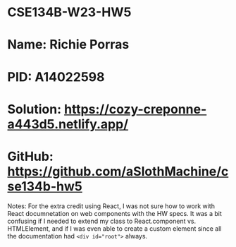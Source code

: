 # CSE134B-W23-HW5

# Name: Richie Porras

# PID: A14022598

# Solution: https://cozy-creponne-a443d5.netlify.app/

# GitHub: https://github.com/aSlothMachine/cse134b-hw5

Notes: For the extra credit using React, I was not sure how to work with React documnetation on web components with the HW specs. It was a bit confusing if I needed to extend my class to React.component vs. HTMLElement, 
and if I was even able to create a custom element since all the documentation had `<div id="root">` always. 